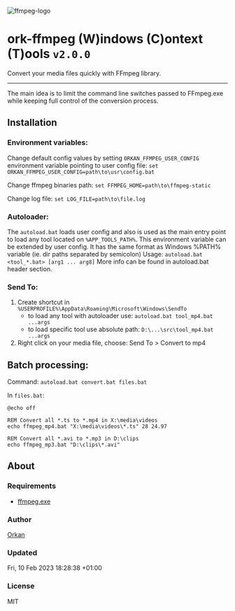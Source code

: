 ![ffmpeg-logo](https://user-images.githubusercontent.com/129182/109426413-f506b680-79ed-11eb-9792-c09119ed708a.jpg)

# ork-ffmpeg (W)indows (C)ontext (T)ools `v2.0.0`
Convert your media files quickly with FFmpeg library.

---

The main idea is to limit the command line switches passed to FFmpeg.exe while keeping full control of the conversion process.

## Installation

### Environment variables:
Change default config values by setting `ORKAN_FFMPEG_USER_CONFIG` environment variable pointing to user config file:
`set ORKAN_FFMPEG_USER_CONFIG=path\to\usr\config.bat`

Change ffmpeg binaries path:
`set FFMPEG_HOME=path\to\ffmpeg-static`

Change log file:
`set LOG_FILE=path\to\file.log`

### Autoloader:
The `autoload.bat` loads user config and also is used as the main entry point to load any tool located on `%APP_TOOLS_PATH%`.
This environment variable can be extended by user config. It has the same format as Windows %PATH% variable (ie. dir paths separated by semicolon)
Usage: `autoload.bat <tool_*.bat> [arg1 ... arg8]`
More info can be found in autoload.bat header section.

### Send To:
1. Create shortcut in `%USERPROFILE%\AppData\Roaming\Microsoft\Windows\SendTo`
    - to load any tool with autoloader use: `autoload.bat tool_mp4.bat ...args`
    - to load specific tool use absolute path: `D:\...\src\tool_mp4.bat ...args`
2. Right click on your media file, choose: Send To > Convert to mp4

## Batch processing:
Command: `autoload.bat convert.bat files.bat`

In `files.bat`: 
```batch
@echo off

REM Convert all *.ts to *.mp4 in X:\media\videos
echo ffmpeg_mp4.bat "X:\media\videos\*.ts" 28 24.97

REM Convert all *.avi to *.mp3 in D:\clips
echo ffmpeg_mp3.bat "D:\clips\*.avi"
```

## About
### Requirements
* [ffmpeg.exe](https://ffmpeg.org/)

### Author
[Orkan](https://github.com/orkan)

### Updated
Fri, 10 Feb 2023 18:28:38 +01:00

### License
MIT
